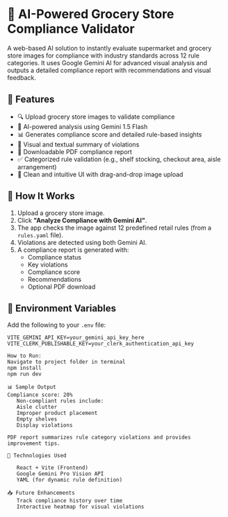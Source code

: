 # 🛒 AI-Powered Grocery Store Compliance Validator

A web-based AI solution to instantly evaluate supermarket and grocery store images for compliance with industry standards across 12 rule categories. It uses Google Gemini AI for advanced visual analysis and outputs a detailed compliance report with recommendations and visual feedback.

## 🌟 Features

- 🔍 Upload grocery store images to validate compliance
- 🧠 AI-powered analysis using Gemini 1.5 Flash
- 📊 Generates compliance score and detailed rule-based insights
- 📝 Visual and textual summary of violations
- 📄 Downloadable PDF compliance report
- ✅ Categorized rule validation (e.g., shelf stocking, checkout area, aisle arrangement)
- 📁 Clean and intuitive UI with drag-and-drop image upload

## 📸 How It Works

1. Upload a grocery store image.
2. Click **"Analyze Compliance with Gemini AI"**.
3. The app checks the image against 12 predefined retail rules (from a `rules.yaml` file).
4. Violations are detected using both Gemini AI.
5. A compliance report is generated with:
   - Compliance status
   - Key violations
   - Compliance score
   - Recommendations
   - Optional PDF download

## 🔐 Environment Variables

Add the following to your `.env` file:

```env
VITE_GEMINI_API_KEY=your_gemini_api_key_here
VITE_CLERK_PUBLISHABLE_KEY=your_clerk_authentication_api_key

How to Run:
Navigate to project folder in terminal 
npm install
npm run dev 

📊 Sample Output
Compliance score: 20%
   Non-compliant rules include:
   Aisle clutter
   Improper product placement
   Empty shelves
   Display violations

PDF report summarizes rule category violations and provides improvement tips.

📌 Technologies Used
   
   React + Vite (Frontend)
   Google Gemini Pro Vision API
   YAML (for dynamic rule definition)

📥 Future Enhancements
   Track compliance history over time
   Interactive heatmap for visual violations

